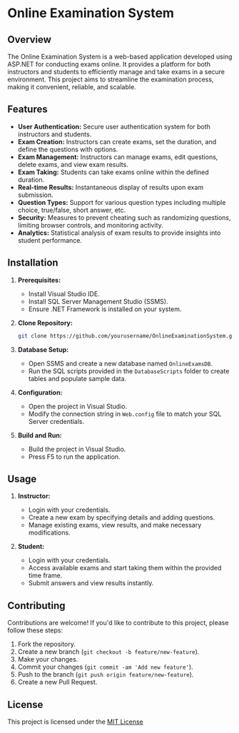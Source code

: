 # Online Examination System

## Overview
The Online Examination System is a web-based application developed using ASP.NET for conducting exams online. It provides a platform for both instructors and students to efficiently manage and take exams in a secure environment. This project aims to streamline the examination process, making it convenient, reliable, and scalable.

## Features
- **User Authentication:** Secure user authentication system for both instructors and students.
- **Exam Creation:** Instructors can create exams, set the duration, and define the questions with options.
- **Exam Management:** Instructors can manage exams, edit questions, delete exams, and view exam results.
- **Exam Taking:** Students can take exams online within the defined duration.
- **Real-time Results:** Instantaneous display of results upon exam submission.
- **Question Types:** Support for various question types including multiple choice, true/false, short answer, etc.
- **Security:** Measures to prevent cheating such as randomizing questions, limiting browser controls, and monitoring activity.
- **Analytics:** Statistical analysis of exam results to provide insights into student performance.

## Installation
1. **Prerequisites:**
    - Install Visual Studio IDE.
    - Install SQL Server Management Studio (SSMS).
    - Ensure .NET Framework is installed on your system.

2. **Clone Repository:**
    ```bash
    git clone https://github.com/yourusername/OnlineExaminationSystem.git
    ```

3. **Database Setup:**
    - Open SSMS and create a new database named `OnlineExamsDB`.
    - Run the SQL scripts provided in the `DatabaseScripts` folder to create tables and populate sample data.

4. **Configuration:**
    - Open the project in Visual Studio.
    - Modify the connection string in `Web.config` file to match your SQL Server credentials.

5. **Build and Run:**
    - Build the project in Visual Studio.
    - Press F5 to run the application.

## Usage
1. **Instructor:**
    - Login with your credentials.
    - Create a new exam by specifying details and adding questions.
    - Manage existing exams, view results, and make necessary modifications.

2. **Student:**
    - Login with your credentials.
    - Access available exams and start taking them within the provided time frame.
    - Submit answers and view results instantly.

## Contributing
Contributions are welcome! If you'd like to contribute to this project, please follow these steps:
1. Fork the repository.
2. Create a new branch (`git checkout -b feature/new-feature`).
3. Make your changes.
4. Commit your changes (`git commit -am 'Add new feature'`).
5. Push to the branch (`git push origin feature/new-feature`).
6. Create a new Pull Request.

## License
This project is licensed under the [MIT License](LICENSE)
